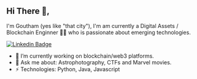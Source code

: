 ## Hi There 👋,
I'm Goutham (yes like "that city"), I'm am currently a Digital Assets / Blockchain Enginner 👨‍💻 who is passionate about emerging technologies. 

[![Linkedin Badge](https://img.shields.io/badge/-gouthamdeva-blue?style=flat-square&logo=Linkedin&logoColor=white&link=https://www.linkedin.com/in/gouthamdeva/)](https://www.linkedin.com/in/gouthamdeva/)

- 🔭 I’m currently working on blockchain/web3 platforms.
- 💬 Ask me about: Astrophotography, CTFs and Marvel movies.
- ⚡ Technologies: Python, Java, Javascript

